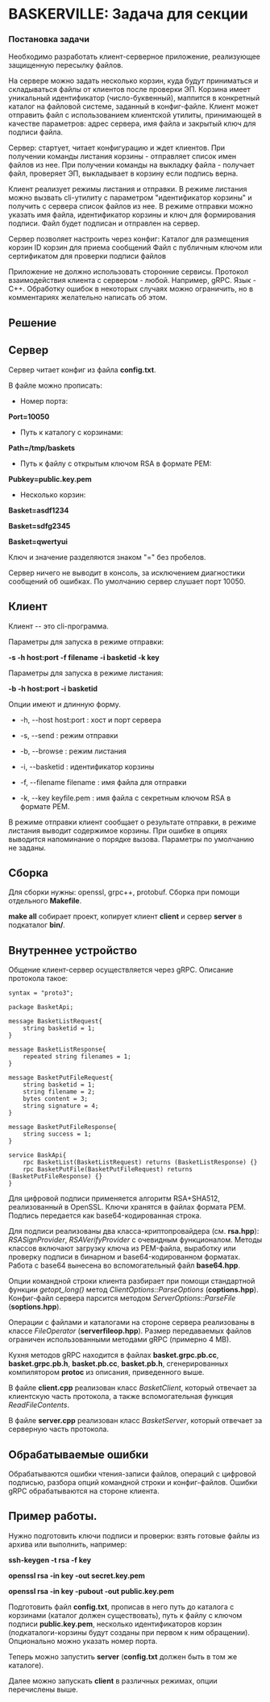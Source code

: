 # BASKERVILLE: Задача для секции

### Постановка задачи

Необходимо разработать клиент-серверное приложение, реализующее защищенную
пересылку файлов.

На сервере можно задать несколько корзин, куда будут приниматься и складываться
 файлы от клиентов после проверки ЭП. Корзина имеет уникальный идентификатор
 (число-буквенный), маппится в конкретный каталог на файловой системе, заданный
  в конфиг-файле. Клиент может отправить файл с использованием клиентской
  утилиты, принимающей в качестве параметров: адрес сервера, имя файла
  и закрытый ключ для подписи файла.

Сервер: стартует, читает конфигурацию и ждет клиентов.
При получении команды листания корзины - отправляет список имен файлов из нее.
При получении команды на выкладку файла - получает файл, проверяет ЭП,
выкладывает в корзину если подпись верна.

Клиент реализует режимы листания и отправки. В режиме листания можно вызвать
cli-утилиту с параметром "идентификатор корзины" и получить с сервера список
файлов из нее. В режиме отправки можно указать имя файла, идентификатор корзины
и ключ для формирования подписи. Файл будет подписан и отправлен на сервер.

Сервер позволяет настроить через конфиг:
Каталог для размещения корзин
ID корзин для приема сообщений
Файл с публичным ключом или сертификатом для проверки подписи файлов

Приложение не должно использовать сторонние сервисы.
Протокол взаимодействия клиента с сервером - любой. Например, gRPC. Язык - С++.
Обработку ошибок в некоторых случаях можно ограничить, но в комментариях
 желательно написать об этом.

## Решение

## Сервер

Сервер читает конфиг из файла **config.txt**.

В файле можно прописать:
* Номер порта:

**Port=10050**

* Путь к каталогу с корзинами:

**Path=/tmp/baskets**

* Путь к файлу с открытым ключом RSA в формате PEM:

**Pubkey=public.key.pem**

* Несколько корзин:

**Basket=asdf1234**

**Basket=sdfg2345**

**Basket=qwertyui**

Ключ и значение разделяются знаком "=" без пробелов.

Сервер ничего не выводит в консоль, за исключением диагностики сообщений
об ошибках.
По умолчанию сервер слушает порт 10050.

## Клиент

Клиент -- это cli-программа.

Параметры для запуска в режиме отправки:

**-s -h host:port -f filename -i basketid -k key**

Параметры для запуска в режиме листания:

**-b -h host:port -i basketid**

Опции имеют и длинную форму.

* -h, --host host:port : хост и порт сервера

* -s, --send : режим отправки

* -b, --browse : режим листания

* -i, --basketid : идентификатор корзины

* -f, --filename filename : имя файла для отправки

* -k, --key keyfile.pem : имя файла с секретным ключом RSA в формате PEM.

В режиме отправки клиент сообщает о результате отправки, в режиме листания
выводит содержимое корзины.
При ошибке в опциях выводится напоминание о порядке вызова. Параметры
по умолчанию не заданы.

## Сборка

Для сборки нужны: openssl, grpc++, protobuf.
Сборка при помощи отдельного **Makefile**.

**make all** собирает проект, копирует клиент **client** и сервер **server**
 в подкаталог **bin/**.

## Внутреннее устройство

Общение клиент-сервер осуществляется через gRPC. Описание протокола такое:

```
syntax = "proto3";

package BasketApi;

message BasketListRequest{
	string basketid = 1;
}

message BasketListResponse{
	repeated string filenames = 1;
}

message BasketPutFileRequest{
	string basketid = 1;
	string filename = 2;
	bytes content = 3;
	string signature = 4;
}

message BasketPutFileResponse{
	string success = 1;
}

service BaskApi{
	rpc BasketList(BasketListRequest) returns (BasketListResponse) {}
	rpc BasketPutFile(BasketPutFileRequest) returns (BasketPutFileResponse) {}
}
```
Для цифровой подписи применяется алгоритм RSA+SHA512, реализованный в OpenSSL.
Ключи хранятся в файлах формата PEM. Подпись передается как
base64-кодированная строка.

Для подписи реализованы два класса-криптопровайдера (см. **rsa.hpp**):
_RSASignProvider_, _RSAVerifyProvider_ с очевидным функционалом. Методы классов
включают загрузку ключа из PEM-файла, выработку или проверку подписи в бинарном
и base64-кодированном форматах.
Работа с base64 вынесена во вспомогательный файл **base64.hpp**.

Опции командной строки клиента разбирает при помощи стандартной функции
_getopt_long()_
метод _ClientOptions::ParseOptions_ (**coptions.hpp**). Конфиг-файл сервера
 парсится
методом _ServerOptions::ParseFile_ (**soptions.hpp**).

Операции с файлами и каталогами на стороне сервера реализованы в классе
_FileOperator_
(**serverfileop.hpp**). Размер передаваемых файлов ограничен использованными
методами gRPC (примерно 4 MB).

Кухня методов gRPC  находится в файлах
**basket.grpc.pb.cc**,  **basket.grpc.pb.h**, **basket.pb.cc**,
 **basket.pb.h**, сгенерированных компилятором **protoc** из описания,
 приведенного выше.

В файле **client.cpp** реализован класс _BasketClient_, который отвечает
 за клиентскую часть протокола,
а также вспомогательная функция _ReadFileContents_.

В файле **server.cpp** реализован класс  _BasketServer_, который отвечает
за серверную часть протокола.

## Обрабатываемые ошибки

Обрабатываются ошибки чтения-записи файлов, операций с цифровой подписью,
разбора опций командной строки и конфиг-файлов. Ошибки gRPC обрабатываются
на стороне клиента.

## Пример работы.

Нужно подготовить ключи подписи и проверки: взять готовые файлы из архива
или выполнить, например:

**ssh-keygen -t rsa -f key**

**openssl rsa -in key -out secret.key.pem**

**openssl rsa -in key -pubout -out public.key.pem**

Подготовить файл **config.txt**, прописав в него путь до каталога с корзинами
(каталог должен существовать), путь к файлу с ключом подписи **public.key.pem**,
несколько идентификаторов корзин (подкаталоги-корзины будут созданы при первом
к ним обращении). Опционально можно указать номер порта.

Теперь можно запустить **server** (**config.txt** должен быть в том же
каталоге).

Далее можно запускать **client** в различных режимах, опции перечислены выше.